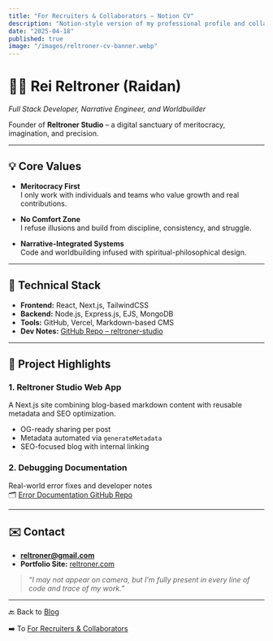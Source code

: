 ```yaml
---
title: "For Recruiters & Collaborators – Notion CV"
description: "Notion-style version of my professional profile and collaboration vision."
date: "2025-04-18"
published: true
image: "/images/reltroner-cv-banner.webp"
---
```


# 🧑‍💻 Rei Reltroner (Raidan)
*Full Stack Developer, Narrative Engineer, and Worldbuilder*

Founder of **Reltroner Studio** – a digital sanctuary of meritocracy, imagination, and precision.

---

## 💡 Core Values

- **Meritocracy First**  
  I only work with individuals and teams who value growth and real contributions.

- **No Comfort Zone**  
  I refuse illusions and build from discipline, consistency, and struggle.

- **Narrative-Integrated Systems**  
  Code and worldbuilding infused with spiritual-philosophical design.

---

## 🔨 Technical Stack

- **Frontend:** React, Next.js, TailwindCSS  
- **Backend:** Node.js, Express.js, EJS, MongoDB  
- **Tools:** GitHub, Vercel, Markdown-based CMS  
- **Dev Notes:** [GitHub Repo – reltroner-studio](https://github.com/Reltroner/reltroner-studio)

---

## 📁 Project Highlights

### 1. Reltroner Studio Web App
A Next.js site combining blog-based markdown content with reusable metadata and SEO optimization.

- OG-ready sharing per post
- Metadata automated via `generateMetadata`
- SEO-focused blog with internal linking

### 2. Debugging Documentation
Real-world error fixes and developer notes  
🗂 [Error Documentation GitHub Repo](https://github.com/Reltroner/error-documentation)

---

## ✉️ Contact

- **[reltroner@gmail.com](mailto:reltroner@gmail.com)**
- **Portfolio Site:** [reltroner.com](https://www.reltroner.com/blog/for-recruiters)

> _“I may not appear on camera, but I’m fully present in every line of code and trace of my work.”_

---

🔙 Back to [Blog](https://www.reltroner.com/blog)
<br>

➡️ To [For Recruiters & Collaborators](https://www.reltroner.com/blog/for-recruiters)
